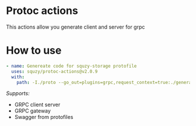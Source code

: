 # Protoc actions

This actions allow you generate client and server for grpc

# How to use

```yml
- name: Genereate code for squzy-storage protofile
  uses: squzy/protoc-actions@v2.0.9
  with:
    path: -I./proto --go_out=plugins=grpc,request_context=true:./generated proto/squzy-storage-proto/v1/service.proto
```

*Supports:*
- GRPC client server
- GRPC gateway
- Swagger from protofiles
